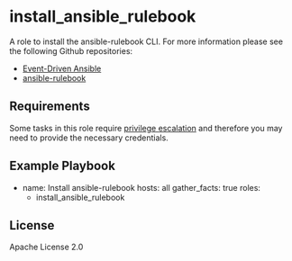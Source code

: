 install_ansible_rulebook
=========

A role to install the ansible-rulebook CLI. For more information please see the following Github repositories:

- [Event-Driven Ansible](https://github.com/ansible/event-driven-ansible)
- [ansible-rulebook](https://github.com/ansible/ansible-rulebook)

Requirements
------------

Some tasks in this role require [privilege escalation](https://docs.ansible.com/ansible/latest/plugins/become.html) and therefore you may need to provide the necessary credentials.

Example Playbook
----------------

- name: Install ansible-rulebook
  hosts: all
  gather_facts: true
  roles:
    - install_ansible_rulebook

License
-------

Apache License 2.0
